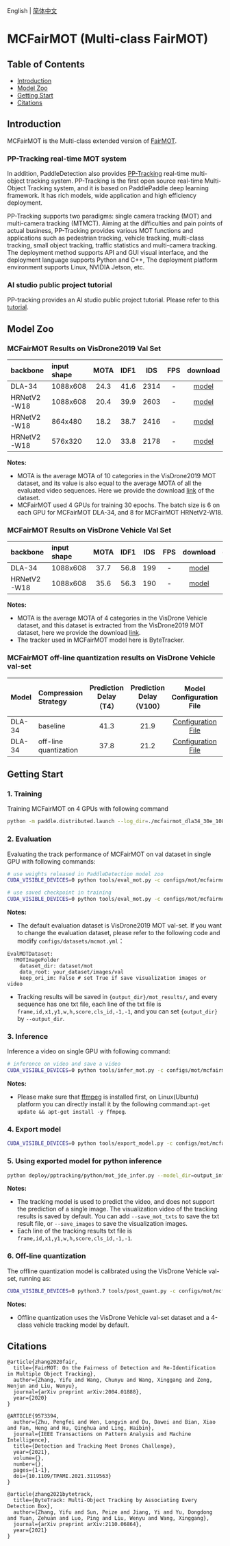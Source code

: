 English | [简体中文](README_cn.md)

# MCFairMOT (Multi-class FairMOT)

## Table of Contents
- [Introduction](#Introduction)
- [Model Zoo](#Model_Zoo)
- [Getting Start](#Getting_Start)
- [Citations](#Citations)

## Introduction

MCFairMOT is the Multi-class extended version of [FairMOT](https://arxiv.org/abs/2004.01888).

### PP-Tracking real-time MOT system
In addition, PaddleDetection also provides [PP-Tracking](../../../deploy/pptracking/README.md) real-time multi-object tracking system.
PP-Tracking is the first open source real-time Multi-Object Tracking system, and it is based on PaddlePaddle deep learning framework. It has rich models, wide application and high efficiency deployment.

PP-Tracking supports two paradigms: single camera tracking (MOT) and multi-camera tracking (MTMCT). Aiming at the difficulties and pain points of actual business, PP-Tracking provides various MOT functions and applications such as pedestrian tracking, vehicle tracking, multi-class tracking, small object tracking, traffic statistics and multi-camera tracking. The deployment method supports API and GUI visual interface, and the deployment language supports Python and C++, The deployment platform environment supports Linux, NVIDIA Jetson, etc.

### AI studio public project tutorial
PP-tracking provides an AI studio public project tutorial. Please refer to this [tutorial](https://aistudio.baidu.com/aistudio/projectdetail/3022582).

## Model Zoo
### MCFairMOT Results on VisDrone2019 Val Set
| backbone       | input shape | MOTA | IDF1 |  IDS    |   FPS    | download | config |
| :--------------| :------- | :----: | :----: | :---:  | :------: | :----: |:----: |
| DLA-34         | 1088x608 |  24.3  |  41.6  |  2314  |    -     |[model](https://paddledet.bj.bcebos.com/models/mot/mcfairmot_dla34_30e_1088x608_visdrone.pdparams) | [config](./mcfairmot_dla34_30e_1088x608_visdrone.yml) |
| HRNetV2-W18    | 1088x608 |  20.4  |  39.9  |  2603  |    -     |[model](https://paddledet.bj.bcebos.com/models/mot/mcfairmot_hrnetv2_w18_dlafpn_30e_1088x608_visdrone.pdparams) | [config](./mcfairmot_hrnetv2_w18_dlafpn_30e_1088x608_visdrone.yml) |
| HRNetV2-W18    | 864x480 |  18.2  |  38.7  |  2416  |    -     |[model](https://paddledet.bj.bcebos.com/models/mot/mcfairmot_hrnetv2_w18_dlafpn_30e_864x480_visdrone.pdparams) | [config](./mcfairmot_hrnetv2_w18_dlafpn_30e_864x480_visdrone.yml) |
| HRNetV2-W18    | 576x320 |  12.0  |  33.8  |  2178  |    -     |[model](https://paddledet.bj.bcebos.com/models/mot/mcfairmot_hrnetv2_w18_dlafpn_30e_576x320_visdrone.pdparams) | [config](./mcfairmot_hrnetv2_w18_dlafpn_30e_576x320_visdrone.yml) |

**Notes:**
 - MOTA is the average MOTA of 10 categories in the VisDrone2019 MOT dataset, and its value is also equal to the average MOTA of all the evaluated video sequences. Here we provide the download [link](https://bj.bcebos.com/v1/paddledet/data/mot/visdrone_mcmot.zip) of the dataset.
 - MCFairMOT used 4 GPUs for training 30 epochs. The batch size is 6 on each GPU for MCFairMOT DLA-34, and 8 for MCFairMOT HRNetV2-W18.

### MCFairMOT Results on VisDrone Vehicle Val Set
| backbone       | input shape | MOTA | IDF1 |  IDS    |   FPS    | download | config |
| :--------------| :------- | :----: | :----: | :---:  | :------: | :----: |:----: |
| DLA-34         | 1088x608 |  37.7  |  56.8  |  199  |    -     |[model](https://paddledet.bj.bcebos.com/models/mot/mcfairmot_dla34_30e_1088x608_visdrone_vehicle_bytetracker.pdparams) | [config](./mcfairmot_dla34_30e_1088x608_visdrone_vehicle_bytetracker.yml) |
| HRNetV2-W18    | 1088x608 |  35.6  |  56.3  |  190  |    -     |[model](https://paddledet.bj.bcebos.com/models/mot/mcfairmot_hrnetv2_w18_dlafpn_30e_1088x608_visdrone_vehicle_bytetracker.pdparams) | [config](./mcfairmot_hrnetv2_w18_dlafpn_30e_1088x608_visdrone_vehicle_bytetracker.yml) |

**Notes:**
 - MOTA is the average MOTA of 4 categories in the VisDrone Vehicle dataset, and this dataset is extracted from the VisDrone2019 MOT dataset, here we provide the download [link](https://bj.bcebos.com/v1/paddledet/data/mot/visdrone_mcmot_vehicle.zip).
 - The tracker used in MCFairMOT model here is ByteTracker.

### MCFairMOT off-line quantization results on VisDrone Vehicle val-set
|    Model      |  Compression Strategy | Prediction Delay（T4） |Prediction Delay（V100）| Model Configuration File |Compression Algorithm Configuration File |
| :--------------| :------- | :------: | :----: | :----: | :----: |
| DLA-34         | baseline |    41.3  |    21.9 |[Configuration File](./mcfairmot_dla34_30e_1088x608_visdrone_vehicle_bytetracker.yml)|    -     |
| DLA-34         | off-line quantization   |  37.8    |  21.2  |[Configuration File](./mcfairmot_dla34_30e_1088x608_visdrone_vehicle_bytetracker.yml)|[Configuration File](https://github.com/PaddlePaddle/PaddleDetection/blob/develop/configs/slim/post_quant/mcfairmot_ptq.yml)|


## Getting Start

### 1. Training
Training MCFairMOT on 4 GPUs with following command
```bash
python -m paddle.distributed.launch --log_dir=./mcfairmot_dla34_30e_1088x608_visdrone/ --gpus 0,1,2,3 tools/train.py -c configs/mot/mcfairmot/mcfairmot_dla34_30e_1088x608_visdrone.yml
```

### 2. Evaluation
Evaluating the track performance of MCFairMOT on val dataset in single GPU with following commands:
```bash
# use weights released in PaddleDetection model zoo
CUDA_VISIBLE_DEVICES=0 python tools/eval_mot.py -c configs/mot/mcfairmot/mcfairmot_dla34_30e_1088x608_visdrone.yml -o weights=https://paddledet.bj.bcebos.com/models/mot/mcfairmot_dla34_30e_1088x608_visdrone.pdparams

# use saved checkpoint in training
CUDA_VISIBLE_DEVICES=0 python tools/eval_mot.py -c configs/mot/mcfairmot/mcfairmot_dla34_30e_1088x608_visdrone.yml -o weights=output/mcfairmot_dla34_30e_1088x608_visdrone/model_final.pdparams
```
**Notes:**
 - The default evaluation dataset is VisDrone2019 MOT val-set. If you want to change the evaluation dataset, please refer to the following code and modify `configs/datasets/mcmot.yml`：
  ```
  EvalMOTDataset:
    !MOTImageFolder
      dataset_dir: dataset/mot
      data_root: your_dataset/images/val
      keep_ori_im: False # set True if save visualization images or video
  ```
 - Tracking results will be saved in `{output_dir}/mot_results/`, and every sequence has one txt file, each line of the txt file is `frame,id,x1,y1,w,h,score,cls_id,-1,-1`, and you can set `{output_dir}` by `--output_dir`.

### 3. Inference
Inference a video on single GPU with following command:
```bash
# inference on video and save a video
CUDA_VISIBLE_DEVICES=0 python tools/infer_mot.py -c configs/mot/mcfairmot/mcfairmot_dla34_30e_1088x608_visdrone.yml -o weights=https://paddledet.bj.bcebos.com/models/mot/mcfairmot_dla34_30e_1088x608_visdrone.pdparams --video_file={your video name}.mp4  --save_videos
```
**Notes:**
 - Please make sure that [ffmpeg](https://ffmpeg.org/ffmpeg.html) is installed first, on Linux(Ubuntu) platform you can directly install it by the following command:`apt-get update && apt-get install -y ffmpeg`.


### 4. Export model
```bash
CUDA_VISIBLE_DEVICES=0 python tools/export_model.py -c configs/mot/mcfairmot/mcfairmot_dla34_30e_1088x608_visdrone.yml -o weights=https://paddledet.bj.bcebos.com/models/mot/mcfairmot_dla34_30e_1088x608_visdrone.pdparams
```

### 5. Using exported model for python inference
```bash
python deploy/pptracking/python/mot_jde_infer.py --model_dir=output_inference/mcfairmot_dla34_30e_1088x608_visdrone --video_file={your video name}.mp4 --device=GPU --save_mot_txts
```
**Notes:**
 - The tracking model is used to predict the video, and does not support the prediction of a single image. The visualization video of the tracking results is saved by default. You can add `--save_mot_txts` to save the txt result file, or `--save_images` to save the visualization images.
 - Each line of the tracking results txt file is `frame,id,x1,y1,w,h,score,cls_id,-1,-1`.

### 6. Off-line quantization

The offline quantization model is calibrated using the VisDrone Vehicle val-set, running as:
```bash
CUDA_VISIBLE_DEVICES=0 python3.7 tools/post_quant.py -c configs/mot/mcfairmot/mcfairmot_dla34_30e_1088x608_visdrone_vehicle_bytetracker.yml --slim_config=configs/slim/post_quant/mcfairmot_ptq.yml
```
**Notes:**
 - Offline quantization uses the VisDrone Vehicle val-set dataset and a 4-class vehicle tracking model by default.

## Citations
```
@article{zhang2020fair,
  title={FairMOT: On the Fairness of Detection and Re-Identification in Multiple Object Tracking},
  author={Zhang, Yifu and Wang, Chunyu and Wang, Xinggang and Zeng, Wenjun and Liu, Wenyu},
  journal={arXiv preprint arXiv:2004.01888},
  year={2020}
}

@ARTICLE{9573394,
  author={Zhu, Pengfei and Wen, Longyin and Du, Dawei and Bian, Xiao and Fan, Heng and Hu, Qinghua and Ling, Haibin},
  journal={IEEE Transactions on Pattern Analysis and Machine Intelligence},
  title={Detection and Tracking Meet Drones Challenge},
  year={2021},
  volume={},
  number={},
  pages={1-1},
  doi={10.1109/TPAMI.2021.3119563}
}

@article{zhang2021bytetrack,
  title={ByteTrack: Multi-Object Tracking by Associating Every Detection Box},
  author={Zhang, Yifu and Sun, Peize and Jiang, Yi and Yu, Dongdong and Yuan, Zehuan and Luo, Ping and Liu, Wenyu and Wang, Xinggang},
  journal={arXiv preprint arXiv:2110.06864},
  year={2021}
}
```

